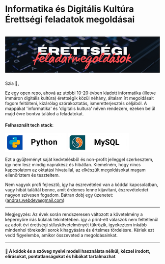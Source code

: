 # Informatika és Digitális Kultúra Érettségi feladatok megoldásai

# ![header](https://github.com/Vndrvs/info-digikult-erettsegik/blob/main/png/banner_pic.png)

<p>
Szia 👋,

Ez egy open repo, ahová az utóbbi 10-20 évben kiadott informatika (illetve immáron digitális kultúra) érettségik közül néhány, általam írt megoldásait fogom feltölteni, kizárólag szórakoztatás, ismeretterjesztés céljából.
A mappákat 'informatika' és 'digitalis kultura' néven rendezem, ezeken belül majd évre bontva találod a feladatokat.
</p>

<div class="icon-wrapper">
 
<h4><strong>Felhasznált tech stack:</strong></h4>

<img src="https://github.com/Vndrvs/info-digikult-erettsegik/blob/main/png/python.png" alt="Python">
<img src="https://github.com/Vndrvs/info-digikult-erettsegik/blob/main/png/sql.png" alt="MySQL">

<p>
Ezt a gyűjteményt saját kedvtelésből és non-profit jelleggel szerkesztem, így nem lesz mindig naprakész és hibátlan. Kiemelném, hogy nincs kapcsolatom az oktatási hivatallal, az elkészült megoldásokat magam ellenőriztem és teszteltem.

Nem vagyok profi fejlesztő, így ha észrevételed van a kóddal kapcsolatban, vagy hibát találtál benne, amit érdemes lenne kijavítani, észrevételedet nagyon szívesen fogadom. Bátran dobj egy üzenetet: (andras.webdev@gmail.com)

<hr> 

Megjegyzés: Az évek során rendszeresen változott a követelmény a képernyőre írás külalak tekintetében.
így a print-elt válaszok nem feltétlenül az adott évi érettségi stíluskövetelményét tükrözik, igyekeztem inkább mindenhol törekedni sorok kihagyására és értelmes tördelésre. Kérlek ezt vedd figyelembe, amikor összeveted a megoldásainkat.
</p>

</div>

 ---

</details>
<h4>👀 A kódok és a szöveg nyelvi modell használata nélkül, kézzel írodott, elírásokat, pontatlanságokat és hibákat tartalmazhat</h4>
